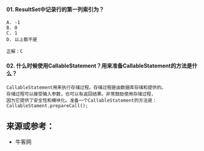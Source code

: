 #### 01. ResultSet中记录行的第一列索引为？
```
A. -1
B. 0
C. 1
D. 以上都不是

正解：C
```

#### 02. 什么时候使用CallableStatement？用来准备CallableStatement的方法是什么？
```
CallableStatement用来执行存储过程。存储过程是由数据库存储和提供的。
存储过程可以接受输入参数，也可以有返回结果。非常鼓励使用存储过程，
因为它提供了安全性和模块化。准备一个CallableStatement的方法是：
CallableStament.prepareCall();
```

## 来源或参考：
   - 牛客网